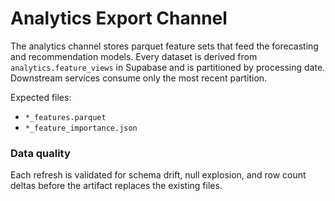 # Analytics Export Channel

The analytics channel stores parquet feature sets that feed the forecasting and
recommendation models.  Every dataset is derived from `analytics.feature_views`
in Supabase and is partitioned by processing date.  Downstream services consume
only the most recent partition.

Expected files:
- `*_features.parquet`
- `*_feature_importance.json`

### Data quality
Each refresh is validated for schema drift, null explosion, and row count deltas
before the artifact replaces the existing files.
